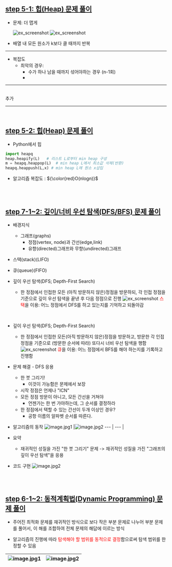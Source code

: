 ## <u>step 5-1: 힙(Heap) 문제 풀이</u>

- 문제: 더 맵게

  ![ex_screenshot](./img/1.PNG)
  ![ex_screenshot](./img/2.PNG)

- 배열 내 모든 원소가 k보다 클 때까지 반복

---

- 복잡도
  - 최악의 경우:
    - 수가 하나 남을 때까지 섞어야하는 경우 (n-1회)
    -

---

<br>
추가

<br>

---

<br>

## <u>step 5-2: 힙(Heap) 문제 풀이</u>

- Python에서 힙

```python
import heapq
heap.heapify(L)   # 리스트 L로부터 min heap 구성
m = heapq.heappop(L)  # min heap L에서 최소값 삭제(반환)
heapq.heappush(L,x) # min heap L에 원소 x삽입

```

- 알고리즘 복잡도 : ${\color{red}O(nlogn)}$

<br>
<br>

## <u>step 7-1~2: 깊이/너비 우선 탐색(DFS/BFS) 문제 풀이</u>

- 배경지식
  - 그래프(graphs)
    - 정점(vertex, node)과 간선(edge,link)
    - 유향(directed)그래프와 무향(undirected)그래프
- 스택(stack)(LIFO)
- 큐(queue)(FIFO)

- 깊이 우선 탐색(DFS; Depth-First Search)
  - 한 정점에서 인접한 모든 (아직 방문하지 않은)정점을 방문하되, 각 인접
    정점을 기준으로 깊이 우선 탐색을 끝낸 후 다음 정점으로 진행
    ![ex_screenshot](./img/3.PNG)
    <span style="color:red">스택</span>을 이용: 어느 정점에서 DFS를 하고
    있는지를 기억하고 되돌아감

<br>

- 깊이 우선 탐색(DFS; Depth-First Search)

  - 한 정점에서 인접한 모든(아직 방문하지 않은)정점을 방문하고, 방문한 각
    인접 정점을 기준으로 (방문한 순서에 따라) 또다시 너비 우선 탐색을 행함
    ![ex_screenshot](./img/4.PNG)
    <span style="color:red">큐</span>을 이용: 어느 정점에서 BFS를 해야 하는지를 기록하고 진행함

- 문제 해결 - DFS 응용
  - 한 붓 그리기!
    - 이것이 가능함은 문제에서 보장
  - 시작 정점은 언제나 "ICN"
  - 모든 정점 방문이 아니고, 모든 간선을 거쳐야
    - 언젠가는 한 번 가야하는데, 그 순서를 결정하라
  - 한 정점에서 택할 수 있는 간선이 두개 이상인 경우?
    - 공항 이름의 알파벳 순서를 따른다.
- 알고리즘의 동작
  ![image.jpg1](./img/5.PNG) |![image.jpg2](./img/6.PNG)
  --- | --- |
  <br>

- 요약
  - 재귀적인 성질을 가진 "한 붓 그리기" 문제
    -> 재귀적인 성질을 가진
    "그래프의 깊이 우선 탐색"을 응용
- 코드 구현
  ![image.jpg2](./img/7.PNG)

<br>
<br>

## <u>step 6-1~2: 동적계획법(Dynamic Programming) 문제 풀이</u>

- 주어진 최적화 문제를 재귀적인 방식으로 보다 작은 부분 문제로 나누어
  부분 문제를 풀어서, 이 해를 조합하여 전체 문제의 해답에 이르는 방식

- 알고리즘의 진행에 따라 <span style="color:red">탐색해야 할 범위를 동적으로 결정</span>함으로써 탐색
  범위를 한정할 수 있음

| ![image.jpg1](./img/8.PNG) | ![image.jpg2](./img/9.PNG) |
| -------------------------- | -------------------------- |

<br>
<br>
<br>
<br>
<br>
<br>
<br>
<br>
